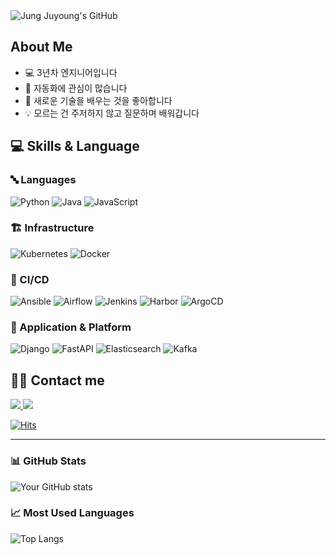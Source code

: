 <img src="https://capsule-render.vercel.app/api?type=transparent&fontColor=F5C0CA&text=Jung%20Juyoung's%20GitHub%20&height=150&fontSize=60&descAlignY=75&descAlign=60" alt="Jung Juyoung's GitHub">


## About Me
- 💻 3년차 엔지니어입니다
- 🤖 자동화에 관심이 많습니다
- 🌱 새로운 기술을 배우는 것을 좋아합니다
- 💡 모르는 건 주저하지 않고 질문하며 배워갑니다

## 💻 Skills & Language

### 🔤 Languages
![Python](https://img.shields.io/badge/Python-3776AB?style=for-the-badge&logo=python&logoColor=white)
![Java](https://img.shields.io/badge/Java-ED8B00?style=for-the-badge&logo=openjdk&logoColor=white)
![JavaScript](https://img.shields.io/badge/JavaScript-F7DF1E?style=for-the-badge&logo=javascript&logoColor=black)

### 🏗️ Infrastructure
![Kubernetes](https://img.shields.io/badge/Kubernetes-326CE5?style=for-the-badge&logo=kubernetes&logoColor=white)
![Docker](https://img.shields.io/badge/Docker-2496ED?style=for-the-badge&logo=docker&logoColor=white)

### 🔄 CI/CD
![Ansible](https://img.shields.io/badge/Ansible-000000?style=for-the-badge&logo=ansible&logoColor=white)
![Airflow](https://img.shields.io/badge/Airflow-017CEE?style=for-the-badge&logo=apache-airflow&logoColor=white)
![Jenkins](https://img.shields.io/badge/Jenkins-D24939?style=for-the-badge&logo=jenkins&logoColor=white)
![Harbor](https://img.shields.io/badge/Harbor-60B932?style=for-the-badge&logo=harbor&logoColor=white)
![ArgoCD](https://img.shields.io/badge/ArgoCD-EF7B4D?style=for-the-badge&logo=argo&logoColor=white)

### 🚀 Application & Platform
![Django](https://img.shields.io/badge/Django-092E20?style=for-the-badge&logo=django&logoColor=white)
![FastAPI](https://img.shields.io/badge/FastAPI-009688?style=for-the-badge&logo=fastapi&logoColor=white)
![Elasticsearch](https://img.shields.io/badge/Elasticsearch-005571?style=for-the-badge&logo=elasticsearch&logoColor=white)
![Kafka](https://img.shields.io/badge/Apache_Kafka-231F20?style=for-the-badge&logo=apache-kafka&logoColor=white)

## 🧑‍💻 Contact me 

<div align="left">
    <a href="https://juyoung-jung.tistory.com/">
        <img src="https://img.shields.io/badge/Tistory-000000?style=for-the-badge&logo=Tistory&logoColor=white">
    </a>
    <a href="mailto:jungjuyoung1314@gmail.com">
        <img src="https://img.shields.io/badge/Gmail-EA4335?style=for-the-badge&logo=Gmail&logoColor=white">
    </a>
</div>

[![Hits](https://hits.seeyoufarm.com/api/count/incr/badge.svg?url=https%3A%2F%2Fgithub.com%2Fjeong-juyoung&count_bg=%23000000&title_bg=%23000000&icon=github.svg&icon_color=%23FFFFFF&title=GitHub&edge_flat=false)](https://hits.seeyoufarm.com)

---

### 📊 GitHub Stats
![Your GitHub stats](https://github-readme-stats.vercel.app/api?username=jeong-juyoung&show_icons=true&theme=radical)

### 📈 Most Used Languages
![Top Langs](https://github-readme-stats.vercel.app/api/top-langs/?username=jeong-juyoung&layout=compact&theme=radical)
